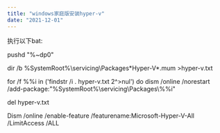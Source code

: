 ```yaml
---
title: "windows家庭版安装hyper-v"
date: "2021-12-01"
---
```


执行以下bat:

pushd "%~dp0"

dir /b %SystemRoot%\\servicing\\Packages\*Hyper-V\*.mum >hyper-v.txt

for /f %%i in ('findstr /i . hyper-v.txt 2^>nul') do dism /online /norestart /add-package:"%SystemRoot%\\servicing\\Packages\\%%i"

del hyper-v.txt

Dism /online /enable-feature /featurename:Microsoft-Hyper-V-All /LimitAccess /ALL
